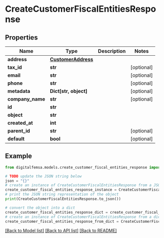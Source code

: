 # CreateCustomerFiscalEntitiesResponse


## Properties

Name | Type | Description | Notes
------------ | ------------- | ------------- | -------------
**address** | [**CustomerAddress**](CustomerAddress.md) |  | 
**tax_id** | **str** |  | [optional] 
**email** | **str** |  | [optional] 
**phone** | **str** |  | [optional] 
**metadata** | **Dict[str, object]** |  | [optional] 
**company_name** | **str** |  | [optional] 
**id** | **str** |  | 
**object** | **str** |  | 
**created_at** | **int** |  | 
**parent_id** | **str** |  | [optional] 
**default** | **bool** |  | [optional] 

## Example

```python
from digitalfemsa.models.create_customer_fiscal_entities_response import CreateCustomerFiscalEntitiesResponse

# TODO update the JSON string below
json = "{}"
# create an instance of CreateCustomerFiscalEntitiesResponse from a JSON string
create_customer_fiscal_entities_response_instance = CreateCustomerFiscalEntitiesResponse.from_json(json)
# print the JSON string representation of the object
print(CreateCustomerFiscalEntitiesResponse.to_json())

# convert the object into a dict
create_customer_fiscal_entities_response_dict = create_customer_fiscal_entities_response_instance.to_dict()
# create an instance of CreateCustomerFiscalEntitiesResponse from a dict
create_customer_fiscal_entities_response_from_dict = CreateCustomerFiscalEntitiesResponse.from_dict(create_customer_fiscal_entities_response_dict)
```
[[Back to Model list]](../README.md#documentation-for-models) [[Back to API list]](../README.md#documentation-for-api-endpoints) [[Back to README]](../README.md)


